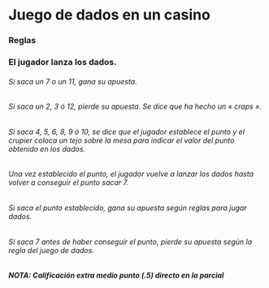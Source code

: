 # Juego de dados en un casino

### Reglas
### El jugador lanza los dados.

###### Si saca un 7 o un 11, gana su apuesta.
###### Si saca un 2, 3 ó 12, pierde su apuesta. Se dice que ha hecho un « craps ».
###### Si saca 4, 5, 6, 8, 9 ó 10, se dice que el jugador establece el punto y el crupier coloca un tejo sobre la mesa para indicar el valor del punto obtenido en los dados.
###### Una vez establecido el punto, el jugador vuelve a lanzar los dados hasta volver a conseguir el punto sacar 7.

###### Si saca el punto establecido, gana su apuesta según reglas para jugar dados.
###### Si saca 7 antes de haber conseguir el punto, pierde su apuesta según la regla del juego de dados.
##### NOTA: Calificación extra medio punto (.5) directo en la parcial
